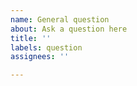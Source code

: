 ```yaml
---
name: General question
about: Ask a question here
title: ''
labels: question
assignees: ''

---
```



